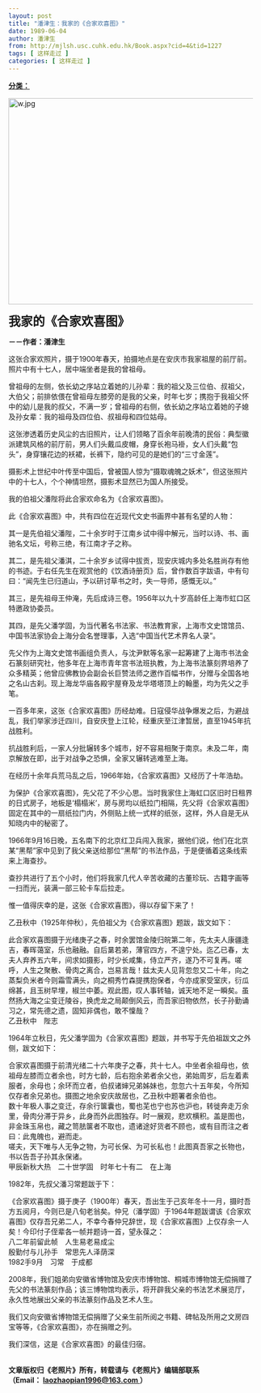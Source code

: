 ```yaml
---
layout: post
title: "潘津生：我家的《合家欢喜图》"
date: 1989-06-04
author: 潘津生
from: http://mjlsh.usc.cuhk.edu.hk/Book.aspx?cid=4&tid=1227
tags: [ 这样走过 ]
categories: [ 这样走过 ]
---
```


<div style="margin: 15px 10px 10px 0px;">
 <div>
  <span id="ctl00_ContentPlaceHolder1_chapter1_SubjectLabel" style="font-weight:bold;text-decoration:underline;">
   分类：
  </span>
 </div>
 <div style="MARGIN: 15px 10px 10px 0px">
  <div>
   <p>
    <img align="top" alt="w.jpg" border="0" height="407" src="http://mjlsh.usc.cuhk.edu.hk/medias/contents/9/84/w.jpg" width="590"/>
   </p>
   <p>
    <strong>
     <font size="5">
      我家的《合家欢喜图》
     </font>
    </strong>
   </p>
   <p>
    <strong>
     －－作者：潘津生
    </strong>
   </p>
   <p>
    这张合家欢照片，摄于1900年春天，拍摄地点是在安庆市我家祖屋的前厅前。照片中有十七人，居中端坐者是我的曾祖母。
   </p>
   <p>
    曾祖母的左侧，依长幼之序站立着她的儿孙辈：我的祖父及三位伯、叔祖父，大伯父；前排依偎在曾祖母左膝旁的是我的父亲，时年七岁；携抱于我祖父怀中的幼儿是我的叔父，不满一岁；曾祖母的右侧，依长幼之序站立着她的子媳及孙女辈：我的祖母及四位伯、叔祖母和四位姑母。
   </p>
   <p>
    这张渗透着历史风尘的古旧照片，让人们领略了百余年前晚清的民俗：典型徽派建筑风格的前厅前，男人们头戴瓜皮帽，身穿长袍马褂，女人们头戴“包头”，身穿镶花边的袄裙，长裤下，隐约可见的是她们的“三寸金莲”。
   </p>
   <p>
    摄影术上世纪中叶传至中国后，曾被国人惊为“摄取魂魄之妖术”，但这张照片中的十七人，个个神情坦然，摄影术显然已为国人所接受。
   </p>
   <p>
    我的伯祖父潘陛将此合家欢命名为《合家欢喜图》。
   </p>
   <p>
    此《合家欢喜图》中，共有四位在近现代文史书画界中甚有名望的人物：
   </p>
   <p>
    其一是先伯祖父潘陛，二十余岁时于江南乡试中得中解元，当时以诗、书、画驰名文坛，号称三绝，有江南才子之称。
   </p>
   <p>
    其二，是先祖父潘淇，二十余岁乡试得中拔贡，现安庆城内多处名胜尚存有他的书迹。于右任先生在观赏他的《饮酒诗册页》后，曾作数百字跋语，中有句曰：“闻先生已归道山，予以研讨草书之时，失一导师，感慨无以。”
   </p>
   <p>
    其三，是先祖母王仲淹，先后成诗三卷。1956年以九十岁高龄任上海市虹口区特邀政协委员。
   </p>
   <p>
    其四，是先父潘学固，为当代著名书法家、书法教育家，上海市文史馆馆员、中国书法家协会上海分会名誉理事，入选“中国当代艺术界名人录”。
   </p>
   <p>
    先父作为上海文史馆书画组负责人，与沈尹默等名家一起筹建了上海市书法金石篆刻研究社，他多年在上海市青年宫书法班执教，为上海书法篆刻界培养了众多精英；他曾应佛教协会副会长巨赞法师之邀作百幅书作，分赠与全国各地之名山古刹。现上海龙华庙各殿宇屋脊及龙华塔塔顶上的翰墨，均为先父之手笔。
   </p>
   <p>
    一百多年来，这张《合家欢喜图》历经劫难。日寇侵华战争爆发之后，为避战乱，我们举家涉迁四川，自安庆登上江轮，经重庆至江津暂居，直至1945年抗战胜利。
   </p>
   <p>
    抗战胜利后，一家人分批辗转多个城市，好不容易相聚于南京。未及二年，南京解放在即，出于对战争之恐惧，全家又辗转逃难至上海。
   </p>
   <p>
    在经历十余年兵荒马乱之后，1966年始，《合家欢喜图》又经历了十年浩劫。
   </p>
   <p>
    为保护《合家欢喜图》，先父花了不少心思。当时我家住上海虹口区旧时日租界的日式房子，地板是‘榻榻米’，房与房均以纸拉门相隔，先父将《合家欢喜图》固定在其中的一扇纸拉门内，外侧贴上统一式样的纸张，这样，外人自是无从知晓内中的秘密了。
   </p>
   <p>
    1966年9月16日晚，五名南下的北京红卫兵闯入我家，据他们说，他们在北京某“黑帮”家中见到了我父亲送给那位“黑帮”的书法作品，于是便循着这条线索来上海查抄。
   </p>
   <p>
    查抄共进行了五个小时，他们将我家几代人辛苦收藏的古董珍玩、古籍字画等一扫而光，装满一部三轮卡车后拉走。
   </p>
   <p>
    惟一值得庆幸的是，这张《合家欢喜图》，得以存留下来了！
   </p>
   <p>
    乙丑秋中（1925年仲秋），先伯祖父为《合家欢喜图》题跋，跋文如下：
   </p>
   <p>
    此合家欢喜图摄于光绪庚子之春，时余罢馆金陵归皖第二年，先太夫人康疆逢吉，春晖蔼室，乐也融融。自后晜若弟，薄官四方，不遑宁处。迄乙已春，太夫人弃养五六年，间求如摄影，时少长咸集，侍立严齐，遂乃不可复再。嗟呼，人生之聚散、骨肉之离合，岂易言哉！兹太夫人见背忽忽又二十年，向之蒸梨负米者今则霜雪满头，向之桐秀竹森提携抱保者，今亦成家受室庆，衍瓜绵甚，且玉树早埋，椒兰中萎。观此图，叹人事转轴，诚天地不足一瞬矣。虽然扬大海之尘变迁陵谷，换虎龙之局颠倒风云，而吾家旧物依然，长子孙勤诵习之，常先德之遗，固知非偶也，敢不懍哉？
    <br/>
    乙丑秋中　陛志
   </p>
   <p>
    1964年立秋日，先父潘学固为《合家欢喜图》题跋，并书写于先伯祖跋文之外侧，跋文如下：
   </p>
   <p>
    合家欢喜图摄于前清光绪二十六年庚子之春，共十七人。中坐者余祖母也，依祖母左膝而立者余也，时方七龄，后右抱余弟者余父也，弟始周岁，后左着素服者，余母也；余环而立者，伯叔诸婶兄弟姊妹也，忽忽六十五年矣，今所知仅存者余兄弟也。摄图之地余安庆故居也，乙丑秋中题署者余伯也。
    <br/>
    数十年极人事之变迁，存余行箧囊也，蜀也芜也宁也苏也沪也，转徙奔走万余里，骨肉分滞于异乡，此身而外此图独存。时一展观，悲欢横积。盖是图也，非金珠玉帛也，藏之笥胠箧者不取也，遗诸途好货者不顾也，或有目而注之者曰：此鬼魄也，避而走。
    <br/>
    嗟夫，天下唯与人无争之物，为可长保、为可长私也！此图真吾家之长物也，书以告吾子孙其永保诸。
    <br/>
    甲辰新秋大热　二十世学固　时年七十有二　在上海
   </p>
   <p>
    1982年，先叔父潘习常题跋于下：
   </p>
   <p>
    《合家欢喜图》摄于庚子（1900年）春天，吾出生于己亥年冬十一月，摄时吾方五阅月，今则已是八旬老翁矣。仲兄（潘学固）于1964年题跋谓该《合家欢喜图》仅存吾兄弟二人，不幸今春仲兄辞世，现《合家欢喜图》上仅存余一人矣！今印付子侄辈各一帧并题诗一首，望永葆之：
    <br/>
    八二年前留此帧　人生易老易成尘
    <br/>
    殷勤付与儿孙手　常思先人泽荫深
    <br/>
    1982手9月　习常　于成都
   </p>
   <p>
    2008年，我们姐弟向安徽省博物馆及安庆市博物馆、桐城市博物馆无偿捐赠了先父的书法篆刻作品；该三博物馆均表示，将开辟我父亲的书法艺术展览厅，永久性地展出父亲的书法篆刻作品及艺术人生。
   </p>
   <p>
    我们又向安徽省博物馆无偿捐赠了父亲生前所阅之书籍、碑帖及所用之文房四宝等等，《合家欢喜图》，亦在捐赠之列。
   </p>
   <p>
    我们深信，这是《合家欢喜图》的最佳归宿。
   </p>
   <p>
    <br/>
    <strong>
     文章版权归《老照片》所有，转载请与《老照片》编辑部联系
     <br/>
     （Email：
    </strong>
    <a href="mailto:laozhaopian1996@163.com">
     <strong>
      laozhaopian1996@163.com
     </strong>
    </a>
    <strong>
     ）
    </strong>
   </p>
  </div>
 </div>
</div>


